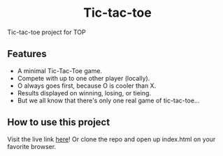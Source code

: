 <h1 align="center">Tic-tac-toe</h1>
Tic-tac-toe project for TOP

Features
--------
- A minimal Tic-Tac-Toe game.
- Compete with up to one other player (locally).
- O always goes first, because O is cooler than X.
- Results displayed on winning, losing, or tieing.
- But we all know that there's only one real game of tic-tac-toe...

How to use this project
-----------------------
Visit the live link <a href="https://pearmeow.github.io/tic-tac-toe" rel="noopener noreferrer">here</a>!
Or clone the repo and open up index.html on your favorite browser.
